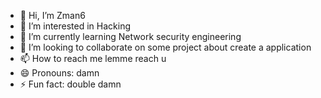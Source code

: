 - 👋 Hi, I’m Zman6
- 👀 I’m interested in Hacking 
- 🌱 I’m currently learning Network security engineering 
- 💞️ I’m looking to collaborate on some project about create a application 
- 📫 How to reach me lemme reach u
- 😄 Pronouns: damn
- ⚡ Fun fact: double damn

<!---
Rick0661/Rick0661 is a ✨ special ✨ repository because its `README.md` (this file) appears on your GitHub profile.
You can click the Preview link to take a look at your changes.
--->
